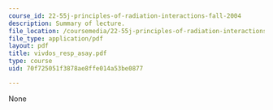 ```yaml
---
course_id: 22-55j-principles-of-radiation-interactions-fall-2004
description: Summary of lecture.
file_location: /coursemedia/22-55j-principles-of-radiation-interactions-fall-2004/70f725051f3878ae8ffe014a53be0877_vivdos_resp_asay.pdf
file_type: application/pdf
layout: pdf
title: vivdos_resp_asay.pdf
type: course
uid: 70f725051f3878ae8ffe014a53be0877

---
```

None
